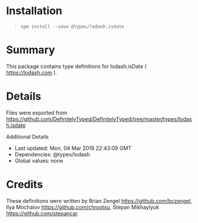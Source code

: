 # Installation
> `npm install --save @types/lodash.isdate`

# Summary
This package contains type definitions for lodash.isDate ( https://lodash.com ).

# Details
Files were exported from https://github.com/DefinitelyTyped/DefinitelyTyped/tree/master/types/lodash.isdate

Additional Details
 * Last updated: Mon, 04 Mar 2019 22:43:09 GMT
 * Dependencies: @types/lodash
 * Global values: none

# Credits
These definitions were written by Brian Zengel <https://github.com/bczengel>, Ilya Mochalov <https://github.com/chrootsu>, Stepan Mikhaylyuk <https://github.com/stepancar>.
